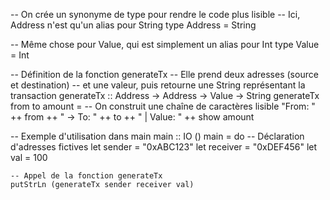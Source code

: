 -- On crée un synonyme de type pour rendre le code plus lisible
-- Ici, Address n'est qu'un alias pour String
type Address = String  

-- Même chose pour Value, qui est simplement un alias pour Int
type Value = Int  

-- Définition de la fonction generateTx
-- Elle prend deux adresses (source et destination)
-- et une valeur, puis retourne une String représentant la transaction
generateTx :: Address -> Address -> Value -> String
generateTx from to amount =
    -- On construit une chaîne de caractères lisible
    "From: " ++ from ++ " -> To: " ++ to ++ " | Value: " ++ show amount

-- Exemple d'utilisation dans main
main :: IO ()
main = do
    -- Déclaration d'adresses fictives
    let sender = "0xABC123"
    let receiver = "0xDEF456"
    let val = 100
    
    -- Appel de la fonction generateTx
    putStrLn (generateTx sender receiver val)
